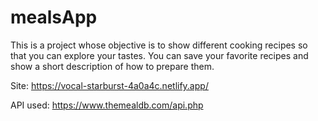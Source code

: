 # mealsApp

This is a project whose objective is to show different cooking recipes so that you can explore your tastes. You can save your favorite recipes and show a short description of how to prepare them.

Site: https://vocal-starburst-4a0a4c.netlify.app/

API used: https://www.themealdb.com/api.php
